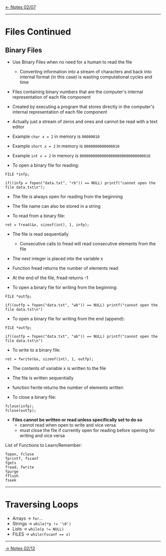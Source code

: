 [\<- Notes 02/07](02-07.md)

---

# Files Continued

## Binary Files

- Use Binary Files when no need for a human to read the file
	- Converting information into a stream of characters and back into internal format (in this case) is wasting computational cycles and time

- Files containing binary numbers that are the computer's internal representation of each file component
- Created by executing a program that stores directly in the computer's internal representation of each file component

- Actually just a stream of zeros and ones and cannot be read with a text editor

- Example `char x = 2` in memory is `00000010`
- Example `short x = 2` in memory is `0000000000000010`
- Example `int x = 2` in memory is `00000000000000000000000000000010`

- To open a binary file for reading:

```
FILE *infp;

if((infp = fopen("data.txt", "rb")) == NULL) printf("cannot open the file data.txt\n");
```

- The file is always open for reading from the beginning
- The file name can also be stored in a string

- To read from a binary file:

```
ret = fread(&x, sizeof(int), 1, infp);
```

- The file is read sequentially
	- Consecutive calls to fread will read consecutive elements from the file
- The next integer is placed into the variable x
- Function fread returns the number of elements read
- At the end of the file, fread returns -1

- To open a binary file for writing from the beginning:

```
FILE *outfp;

if((outfp = fopen("data.txt", "wb")) == NULL) printf("cannot open the file data.txt\n")
```

- To open a binary file for writing from the end (append):

```
FILE *outfp;

if((outfp = fopen("data.txt", "ab")) == NULL) printf("cannot open the file data.txt\n")
```

- To write to a binary file:

```
ret = fwrite(&x, sizeof(int), 1, outfp);
```

- The contents of variable x is written to the file
- The file is written sequentially
- function fwrite returns the number of elements written

- To close a binary file:

```
fclose(infp);
fclose(outfp);
```

- **Files cannot be written or read unless specifically set to do so**
	- cannot read when open to write and vice versa
	- must close the file if currently open for reading before opening for writing and vice versa

List of Functions to Learn/Remember:

```
fopen, fclose
fprintf, fscanf
fgets
fread, fwrite
fpurge
fflush
fseek
```

---

# Traversing Loops

- Arrays  -> `for`...
- Strings -> `while(*p != '\0')`
- Lists   -> `while(p != NULL)`
- FILES   -> `while(fscanf == x)`

---

[-> Notes 02/12](02-12.md)
